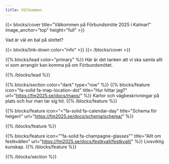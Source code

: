 ```yaml
---
title: Välkommen
---
```


{{< blocks/cover title="Välkommen på Förbundsmöte 2025 i Kalmar!" image_anchor="top" height="full" >}}

<p class="lead mt-5">Vad är väl en bal på slottet?</p>

{{< blocks/link-down color="info" >}}
{{< /blocks/cover >}}

{{% blocks/lead color="primary" %}}
Här är det tanken att vi ska samla allt vi som arrangör kan komma på om Förbundsmötet.

{{% /blocks/lead %}}

{{% blocks/section color="dark" type="row" %}}
{{% blocks/feature icon="fa-solid fa-map-location-dot" title="Hur hittar jag?" url="https://fm2025.se/docs/maps/" %}}
Kartor och vägbeskrivningar på plats och hur man tar sig hit.
{{% /blocks/feature %}}

{{% blocks/feature icon="<"fa-solid fa-calendar-day" title="Schema för helgen!" url="https://fm2025.se/docs/schema/schema/" %}}

{{% /blocks/feature %}}

{{% blocks/feature icon=""fa-solid fa-champagne-glasses"" title="Allt om festkvällen" url="https://fm2025.se/docs/festkvall/festkvall/" %}}
Livsviktig kunskap.
{{% /blocks/feature %}}

{{% /blocks/section %}}
